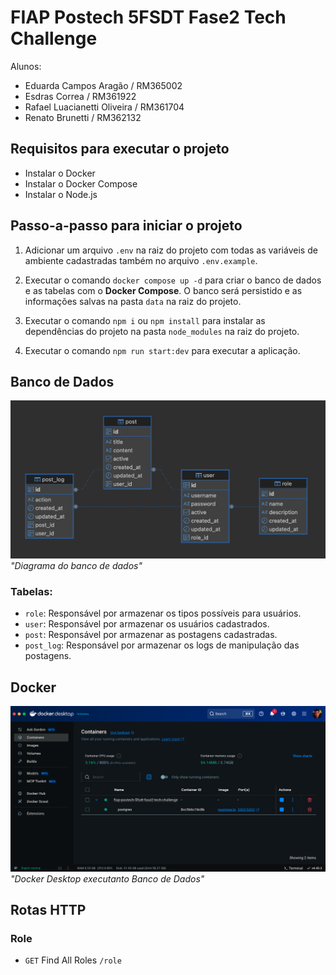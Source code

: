 # FIAP Postech 5FSDT Fase2 Tech Challenge

Alunos:

- Eduarda Campos Aragão / RM365002
- Esdras Correa / RM361922
- Rafael Luacianetti Oliveira / RM361704
- Renato Brunetti / RM362132

## Requisitos para executar o projeto

- Instalar o Docker
- Instalar o Docker Compose
- Instalar o Node.js

## Passo-a-passo para iniciar o projeto

1. Adicionar um arquivo `.env` na raiz do projeto com todas as variáveis de ambiente cadastradas também no arquivo `.env.example`.

2. Executar o comando `docker compose up -d` para criar o banco de dados e as tabelas com o **Docker Compose**. O banco será persistido e as informações salvas na pasta `data` na raiz do projeto.

3. Executar o comando `npm i` ou `npm install` para instalar as dependências do projeto na pasta `node_modules` na raiz do projeto.

4. Executar o comando `npm run start:dev` para executar a aplicação.

## Banco de Dados

![Diagrama do banco de dados!](/assets/images/db-diagram.png 'Diagrama do banco de dados') _"Diagrama do banco de dados"_

### Tabelas:

- `role`: Responsável por armazenar os tipos possíveis para usuários.
- `user`: Responsável por armazenar os usuários cadastrados.
- `post`: Responsável por armazenar as postagens cadastradas.
- `post_log`: Responsável por armazenar os logs de manipulação das postagens.

## Docker

![Docker Desktop executanto Banco de Dados!](/assets/images/docker-desktop.png 'Docker Desktop executanto Banco de Dados') _"Docker Desktop executanto Banco de Dados"_

## Rotas HTTP

### Role

- `GET` Find All Roles `/role`
